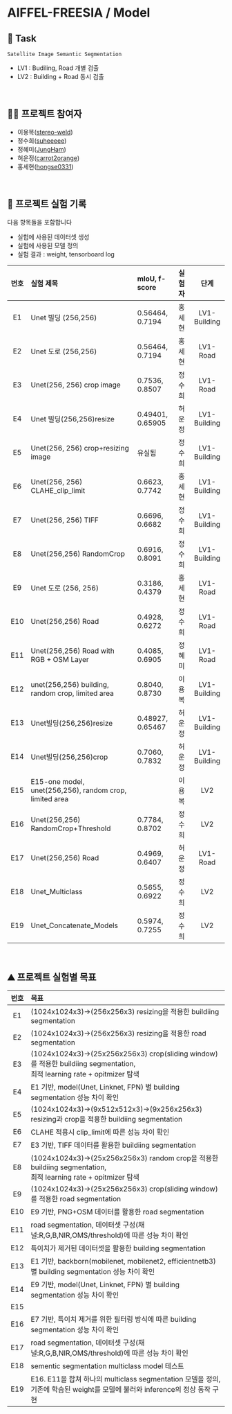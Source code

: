 # AIFFEL-FREESIA / Model

## 🏁 Task
`Satellite Image Semantic Segmentation`
- LV1 : Budiling, Road 개별 검출
- LV2 : Building + Road 동시 검출


<br>

## 👩‍🔬 프로젝트 참여자
- 이용복([stereo-weld](https://github.com/stereo-weld))
- 정수희([suheeeee](https://github.com/suheeeee))
- 정혜미([JungHam](https://github.com/JungHam))
- 허운정([carrot2orange](https://github.com/carrot2orange))
- 홍세현([hongse0331](https://github.com/hongse0331))

<br>

## 📑 프로젝트 실험 기록

다음 항목들을 포함합니다
- 실험에 사용된 데이터셋 생성
- 실험에 사용된 모델 정의
- 실험 결과 : weight, tensorboard log

| 번호 | 실험 제목 | mIoU, f-score | 실험자 | 단계 |
|:---:|:--------|:--------------|:------|:---:|
| E1  | Unet 빌딩 (256,256) | 0.56464, 0.7194 | 홍세현 | LV1-Building |
| E2  | Unet 도로 (256,256) | 0.56464, 0.7194 | 홍세현 | LV1-Road |
| E3  | Unet(256, 256) crop image | 0.7536, 0.8507 | 정수희 | LV1-Road |
| E4  | Unet 빌딩(256,256)resize | 0.49401, 0.65905 | 허운정 | LV1-Building |
| E5  | Unet(256, 256) crop+resizing image | 유실됨 | 정수희 | LV1-Building |
| E6  | Unet(256, 256) CLAHE_clip_limit | 0.6623, 0.7742 | 홍세현 | LV1-Building |
| E7  | Unet(256, 256) TIFF | 0.6696, 0.6682 | 정수희 | LV1-Building |
| E8  | Unet(256,256) RandomCrop | 0.6916, 0.8091 | 정수희 | LV1-Building |
| E9  | Unet 도로 (256, 256) | 0.3186, 0.4379 | 홍세현| LV1-Road |
| E10 | Unet(256,256) Road | 0.4928, 0.6272 | 정수희 | LV1-Road |
| E11 | Unet(256,256) Road with RGB + OSM Layer | 0.4085, 0.6905 | 정혜미 | LV1-Road |
| E12 | unet(256,256) building, random crop, limited area | 0.8040, 0.8730 | 이용복 | LV1-Building |
| E13 | Unet빌딩(256,256)resize | 0.48927, 0.65467 | 허운정 | LV1-Building |
| E14 | Unet빌딩(256,256)crop | 0.7060, 0.7832 | 허운정 | LV1-Building |
| E15 | E15-one model, unet(256,256),  random crop, limited area |  | 이용복 | LV2 |
| E16 | Unet(256,256) RandomCrop+Threshold | 0.7784, 0.8702 | 정수희 | LV2 |
| E17 | Unet(256,256) Road | 0.4969, 0.6407 | 허운정 | LV1-Road |
| E18 | Unet_Multiclass | 0.5655, 0.6922 | 정수희 | LV2 |
| E19 | Unet_Concatenate_Models | 0.5974, 0.7255 | 정수희 | LV2 |

<br>

## ⛰ 프로젝트 실험별 목표
| 번호 | 목표 |
|:---:|:----|
| E1  | (1024x1024x3)->(256x256x3) resizing을 적용한 buildiing segmentation |
| E2  | (1024x1024x3)->(256x256x3) resizing을 적용한 road segmentation |
| E3  | (1024x1024x3)->(25x256x256x3) crop(sliding window)를 적용한 buildiing segmentation,<br>최적 learning rate + opitmizer 탐색 |
| E4  | E1 기반, model(Unet, Linknet, FPN) 별 building segmentation 성능 차이 확인 |
| E5  | (1024x1024x3)->(9x512x512x3)->(9x256x256x3) resizing과 crop을 적용한 buildiing segmentation |
| E6  | CLAHE 적용시 clip_limit에 따른 성능 차이 확인 |
| E7  | E3 기반, TIFF 데이터를 활용한 buildiing segmentation |
| E8  | (1024x1024x3)->(25x256x256x3) random crop을 적용한 buildiing segmentation,<br>최적 learning rate + opitmizer 탐색 |
| E9  | (1024x1024x3)->(25x256x256x3) crop(sliding window)를 적용한 road segmentation |
| E10 | E9 기반, PNG+OSM 데이터를 활용한 road segmentation |
| E11 | road segmentation, 데이터셋 구성(채널:R,G,B,NIR,OMS/threshold)에 따른 성능 차이 확인 |
| E12 | 특이치가 제거된 데이터셋을 활용한 building segmentation |
| E13 | E1 기반, backborn(mobilenet, mobilenet2, efficientnetb3) 별 building segmentation 성능 차이 확인 |
| E14 | E9 기반, model(Unet, Linknet, FPN) 별 building segmentation 성능 차이 확인 |
| E15 |  |
| E16 | E7 기반, 특이치 제거를 위한 필터링 방식에 따른 building segmentation 성능 차이 확인 |
| E17 |  road segmentation, 데이터셋 구성(채널:R,G,B,NIR,OMS/threshold)에 따른 성능 차이 확인|
| E18 | sementic segmentation multiclass model 테스트 |
| E19 | E16. E11을 합쳐 하나의 multiclass segmentation 모델을 정의, <br>기존에 학습된 weight를 모델에 불러와 inference의 정상 동작 구현 |

